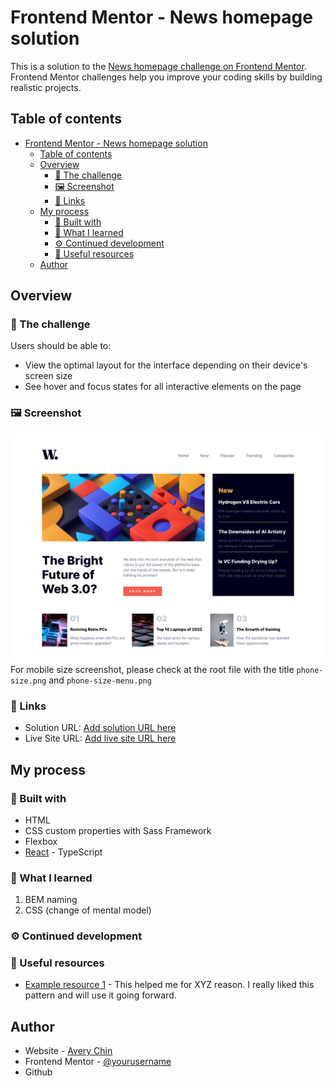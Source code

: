 # Frontend Mentor - News homepage solution

This is a solution to the [News homepage challenge on Frontend Mentor](https://www.frontendmentor.io/challenges/news-homepage-H6SWTa1MFl). Frontend Mentor challenges help you improve your coding skills by building realistic projects. 

## Table of contents

- [Frontend Mentor - News homepage solution](#frontend-mentor---news-homepage-solution)
  - [Table of contents](#table-of-contents)
  - [Overview](#overview)
    - [💪 The challenge](#-the-challenge)
    - [🖼 Screenshot](#-screenshot)
    - [🔗 Links](#-links)
  - [My process](#my-process)
    - [🧰 Built with](#-built-with)
    - [📝 What I learned](#-what-i-learned)
    - [⚙️ Continued development](#️-continued-development)
    - [📡 Useful resources](#-useful-resources)
  - [Author](#author)

## Overview

### 💪 The challenge

Users should be able to:

- View the optimal layout for the interface depending on their device's screen size
- See hover and focus states for all interactive elements on the page

### 🖼 Screenshot

![Desktop Size](./desktop-size.png)
For mobile size screenshot, please check at the root file with the title `phone-size.png` and `phone-size-menu.png`

### 🔗 Links

- Solution URL: [Add solution URL here](https://your-solution-url.com)
- Live Site URL: [Add live site URL here](https://your-live-site-url.com)

## My process

### 🧰 Built with

- HTML 
- CSS custom properties with Sass Framework
- Flexbox
- [React](https://reactjs.org/) - TypeScript

### 📝 What I learned
1. BEM naming 
2. CSS (change of mental model)


### ⚙️ Continued development


### 📡 Useful resources

- [Example resource 1](https://www.joshwcomeau.com/css/understanding-layout-algorithms/) - This helped me for XYZ reason. I really liked this pattern and will use it going forward.


## Author

- Website - [Avery Chin](https://www.your-site.com)
- Frontend Mentor - [@yourusername](https://www.frontendmentor.io/profile/yourusername)
- Github 

